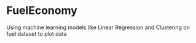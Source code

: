 # FuelEconomy
Using machine learning models like Linear Regression and Clustering on fuel dataset to plot data

